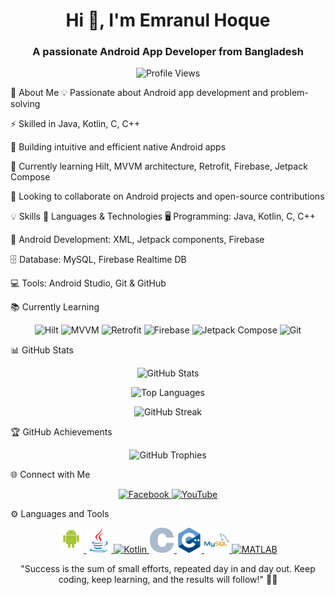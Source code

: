 <h1 align="center">Hi 👋, I'm Emranul Hoque</h1> <h3 align="center">A passionate Android App Developer from Bangladesh</h3> <p align="center"> <img src="https://komarev.com/ghpvc/?username=emranrakib62&label=Profile%20views&color=0e75b6&style=flat" alt="Profile Views" /> </p>
🚀 About Me
💡 Passionate about Android app development and problem-solving

⚡ Skilled in Java, Kotlin, C, C++

📱 Building intuitive and efficient native Android apps

🌱 Currently learning Hilt, MVVM architecture, Retrofit, Firebase, Jetpack Compose

🤝 Looking to collaborate on Android projects and open-source contributions

💡 Skills
🚀 Languages & Technologies
🖥 Programming: Java, Kotlin, C, C++

📱 Android Development: XML, Jetpack components, Firebase

🗄️ Database: MySQL, Firebase Realtime DB

💻 Tools: Android Studio, Git & GitHub

📚 Currently Learning
<p align="center"> <img src="https://img.shields.io/badge/Hilt-Android%20DI-blueviolet?style=for-the-badge&logo=android" alt="Hilt" /> <img src="https://img.shields.io/badge/MVVM-Architecture-success?style=for-the-badge&logo=android" alt="MVVM" /> <img src="https://img.shields.io/badge/Retrofit-Networking-orange?style=for-the-badge&logo=android" alt="Retrofit" /> <img src="https://img.shields.io/badge/Firebase-Database-ffca28?style=for-the-badge&logo=firebase&logoColor=black" alt="Firebase" /> <img src="https://img.shields.io/badge/Jetpack%20Compose-UI-4285F4?style=for-the-badge&logo=jetpack-compose&logoColor=white" alt="Jetpack Compose" /> <img src="https://img.shields.io/badge/Git-Version%20Control-F05032?style=for-the-badge&logo=git&logoColor=white" alt="Git" /> </p>
📊 GitHub Stats
<p align="center"> <img src="https://github-readme-stats.vercel.app/api?username=emranrakib62&show_icons=true&count_private=true&theme=radical" alt="GitHub Stats" /> </p> <p align="center"> <img src="https://github-readme-stats.vercel.app/api/top-langs/?username=emranrakib62&layout=compact&theme=radical" alt="Top Languages" /> </p> <p align="center"> <img src="https://streak-stats.demolab.com?user=emranrakib62&theme=radical&hide_border=true" alt="GitHub Streak" /> </p>
🏆 GitHub Achievements
<p align="center"> <img src="https://github-profile-trophy.vercel.app/?username=emranrakib62&theme=radical&margin-w=10&margin-h=10" alt="GitHub Trophies" /> </p>
🌐 Connect with Me
<p align="center"> <a href="https://fb.com/ehrakib" target="_blank"> <img src="https://img.shields.io/badge/Facebook-1877F2?style=for-the-badge&logo=facebook&logoColor=white" alt="Facebook" /> </a> <a href="https://www.youtube.com/c/cu%20cse%20master" target="_blank"> <img src="https://img.shields.io/badge/YouTube-FF0000?style=for-the-badge&logo=youtube&logoColor=white" alt="YouTube" /> </a> </p>
⚙️ Languages and Tools
<p align="center"> <a href="https://developer.android.com" target="_blank"> <img src="https://raw.githubusercontent.com/devicons/devicon/master/icons/android/android-original-wordmark.svg" alt="Android" width="40" height="40"/> </a> <a href="https://www.java.com" target="_blank"> <img src="https://raw.githubusercontent.com/devicons/devicon/master/icons/java/java-original.svg" alt="Java" width="40" height="40"/> </a> <a href="https://kotlinlang.org" target="_blank"> <img src="https://www.vectorlogo.zone/logos/kotlinlang/kotlinlang-icon.svg" alt="Kotlin" width="40" height="40"/> </a> <a href="https://www.cprogramming.com/" target="_blank"> <img src="https://raw.githubusercontent.com/devicons/devicon/master/icons/c/c-original.svg" alt="C" width="40" height="40"/> </a> <a href="https://www.w3schools.com/cpp/" target="_blank"> <img src="https://raw.githubusercontent.com/devicons/devicon/master/icons/cplusplus/cplusplus-original.svg" alt="C++" width="40" height="40"/> </a> <a href="https://www.mysql.com/" target="_blank"> <img src="https://raw.githubusercontent.com/devicons/devicon/master/icons/mysql/mysql-original-wordmark.svg" alt="MySQL" width="40" height="40"/> </a> <a href="https://www.mathworks.com/" target="_blank"> <img src="https://upload.wikimedia.org/wikipedia/commons/2/21/Matlab_Logo.png" alt="MATLAB" width="40" height="40"/> </a> </p>
<p align="center"> "Success is the sum of small efforts, repeated day in and day out. Keep coding, keep learning, and the results will follow!" 🌟🚀 </p>
